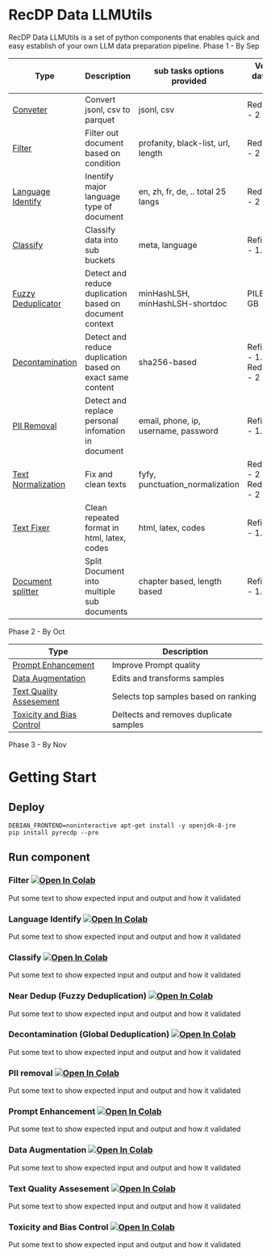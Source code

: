 # RecDP Data LLMUtils

RecDP Data LLMUtils is a set of python components that enables quick and easy establish of your own LLM data preparation pipeline.
Phase 1 - By Sep

| Type                                           | Description                                               | sub tasks options provided           | Verified dataset & size               |
| ---------------------------------------------- | --------------------------------------------------------- | ------------------------------------ | ------------------------------------- |
| [ Conveter ]( #Conveter )                      | Convert jsonl, csv to parquet                             | jsonl, csv                           | RedPajama - 2 TB                      |
| [ Filter ]( #Filter )                          | Filter out document based on condition                    | profanity, black-list, url, length   | RedPajama - 2 TB                      |
| [ Language Identify ]( #Language_identify )    | Inentify major language type of document                  | en, zh, fr, de, .. total 25 langs    | RedPajama - 2 TB                      |
| [ Classify ]( #Classify )                      | Classify data into sub buckets                            | meta, language                       | RefinedWeb - 1.7 TB                   |
| [ Fuzzy Deduplicator ]( #Fuzzy_deduplication ) | Detect and reduce duplication based on document context   | minHashLSH, minHashLSH-shortdoc      | PILE - 200 GB                         |
| [ Decontamination ](#Decontamination )         | Detect and reduce duplication based on exact same content | sha256-based                         | RefinedWeb - 1.7 TB, RedPajama - 2 TB |
| [ PII Removal ]( #PII-Removal )                | Detect and replace personal infomation in document        | email, phone, ip, username, password | RefinedWeb - 1.7 TB                   |
| [ Text Normalization ]( #Text_normalization )  | Fix and clean texts                                       | fyfy, punctuation_normalization      | RedPajama - 2 TB , RedPajama - 2 TB   |
| [ Text Fixer ]( #Text_Fixer )                  | Clean repeated format in html, latex, codes               | html, latex, codes                   | RefinedWeb - 1.7 TB                   |
| [ Document splitter  ]( #Document_Splitter )   | Split Document into multiple sub documents                | chapter based, length based          | RefinedWeb - 1.7 TB                   |


Phase 2 - By Oct

| Type                                                        | Description                            |
| ----------------------------------------------------------- | -------------------------------------- |
| [ Prompt Enhancement ]( #Prompt_Enhancement )               | Improve Prompt quality                 |
| [ Data Augmentation ]( #Data_Augmentation )                 | Edits and transforms samples           |
| [ Text Quality Assesement ]( #Text_Quality_Assesement )     | Selects top samples based on ranking   |
| [ Toxicity and Bias Control ]( #Toxicity_and_Bias_Control ) | DeItects and removes duplicate samples |


Phase 3 - By Nov


# Getting Start

## Deploy
```
DEBIAN_FRONTEND=noninteractive apt-get install -y openjdk-8-jre
pip install pyrecdp --pre
```

## Run component

### Filter [![Open In Colab](https://colab.research.google.com/assets/colab-badge.svg)](#)

Put some text to show expected input and output and how it validated 

### Language Identify [![Open In Colab](https://colab.research.google.com/assets/colab-badge.svg)](#)

Put some text to show expected input and output and how it validated 

### Classify [![Open In Colab](https://colab.research.google.com/assets/colab-badge.svg)](#)

Put some text to show expected input and output and how it validated 

### Near Dedup (Fuzzy Deduplication) [![Open In Colab](https://colab.research.google.com/assets/colab-badge.svg)](#)

Put some text to show expected input and output and how it validated 

### Decontamination (Global Deduplication) [![Open In Colab](https://colab.research.google.com/assets/colab-badge.svg)](#)

Put some text to show expected input and output and how it validated 

### PII removal [![Open In Colab](https://colab.research.google.com/assets/colab-badge.svg)](#)

Put some text to show expected input and output and how it validated 

### Prompt Enhancement [![Open In Colab](https://colab.research.google.com/assets/colab-badge.svg)](#)

Put some text to show expected input and output and how it validated 

### Data Augmentation [![Open In Colab](https://colab.research.google.com/assets/colab-badge.svg)](#)

Put some text to show expected input and output and how it validated 

### Text Quality Assesement [![Open In Colab](https://colab.research.google.com/assets/colab-badge.svg)](#)

Put some text to show expected input and output and how it validated 

### Toxicity and Bias Control [![Open In Colab](https://colab.research.google.com/assets/colab-badge.svg)](#)

Put some text to show expected input and output and how it validated 